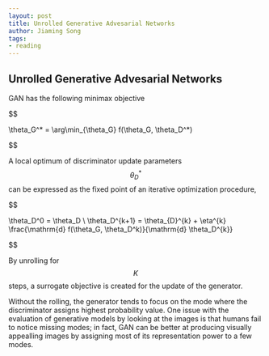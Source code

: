 ```yaml
---
layout: post
title: Unrolled Generative Advesarial Networks
author: Jiaming Song
tags:
- reading
---
```


## Unrolled Generative Advesarial Networks

GAN has the following minimax objective

$$

\theta_G^* = \arg\min_{\theta_G} f(\theta_G, \theta_D^*)

$$

A local optimum of discriminator update parameters $$\theta^*_D$$ can be expressed as the fixed point of an iterative optimization procedure,

$$

\theta_D^0 = \theta_D \\
\theta_D^{k+1} = \theta_{D}^{k} + \eta^{k} \frac{\mathrm{d} f(\theta_G, \theta_D^k)}{\mathrm{d} \theta_D^{k}}

$$

By unrolling for $$K$$ steps, a surrogate objective is created for the update of the generator.

Without the rolling, the generator tends to focus on the mode where the discriminator assigns highest probability value. One issue with the evaluation of generative models by looking at the images is that humans fail to notice missing modes; in fact, GAN can be better at producing visually appealling images by assigning most of its representation power to a few modes.

